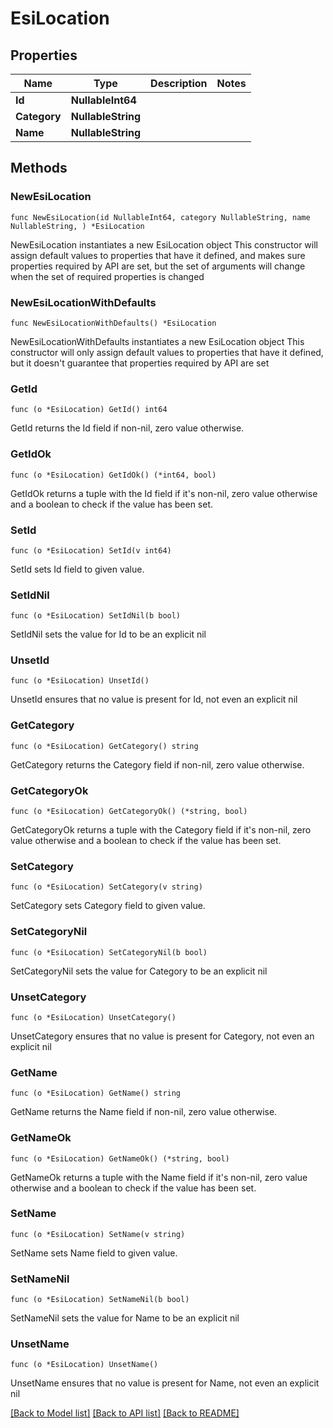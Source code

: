 # EsiLocation

## Properties

Name | Type | Description | Notes
------------ | ------------- | ------------- | -------------
**Id** | **NullableInt64** |  | 
**Category** | **NullableString** |  | 
**Name** | **NullableString** |  | 

## Methods

### NewEsiLocation

`func NewEsiLocation(id NullableInt64, category NullableString, name NullableString, ) *EsiLocation`

NewEsiLocation instantiates a new EsiLocation object
This constructor will assign default values to properties that have it defined,
and makes sure properties required by API are set, but the set of arguments
will change when the set of required properties is changed

### NewEsiLocationWithDefaults

`func NewEsiLocationWithDefaults() *EsiLocation`

NewEsiLocationWithDefaults instantiates a new EsiLocation object
This constructor will only assign default values to properties that have it defined,
but it doesn't guarantee that properties required by API are set

### GetId

`func (o *EsiLocation) GetId() int64`

GetId returns the Id field if non-nil, zero value otherwise.

### GetIdOk

`func (o *EsiLocation) GetIdOk() (*int64, bool)`

GetIdOk returns a tuple with the Id field if it's non-nil, zero value otherwise
and a boolean to check if the value has been set.

### SetId

`func (o *EsiLocation) SetId(v int64)`

SetId sets Id field to given value.


### SetIdNil

`func (o *EsiLocation) SetIdNil(b bool)`

 SetIdNil sets the value for Id to be an explicit nil

### UnsetId
`func (o *EsiLocation) UnsetId()`

UnsetId ensures that no value is present for Id, not even an explicit nil
### GetCategory

`func (o *EsiLocation) GetCategory() string`

GetCategory returns the Category field if non-nil, zero value otherwise.

### GetCategoryOk

`func (o *EsiLocation) GetCategoryOk() (*string, bool)`

GetCategoryOk returns a tuple with the Category field if it's non-nil, zero value otherwise
and a boolean to check if the value has been set.

### SetCategory

`func (o *EsiLocation) SetCategory(v string)`

SetCategory sets Category field to given value.


### SetCategoryNil

`func (o *EsiLocation) SetCategoryNil(b bool)`

 SetCategoryNil sets the value for Category to be an explicit nil

### UnsetCategory
`func (o *EsiLocation) UnsetCategory()`

UnsetCategory ensures that no value is present for Category, not even an explicit nil
### GetName

`func (o *EsiLocation) GetName() string`

GetName returns the Name field if non-nil, zero value otherwise.

### GetNameOk

`func (o *EsiLocation) GetNameOk() (*string, bool)`

GetNameOk returns a tuple with the Name field if it's non-nil, zero value otherwise
and a boolean to check if the value has been set.

### SetName

`func (o *EsiLocation) SetName(v string)`

SetName sets Name field to given value.


### SetNameNil

`func (o *EsiLocation) SetNameNil(b bool)`

 SetNameNil sets the value for Name to be an explicit nil

### UnsetName
`func (o *EsiLocation) UnsetName()`

UnsetName ensures that no value is present for Name, not even an explicit nil

[[Back to Model list]](../README.md#documentation-for-models) [[Back to API list]](../README.md#documentation-for-api-endpoints) [[Back to README]](../README.md)


